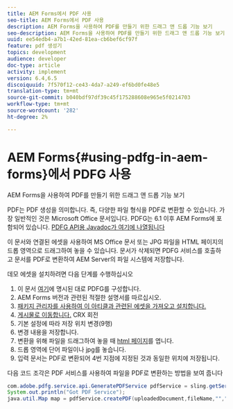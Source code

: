```yaml
---
title: AEM Forms에서 PDF 사용
seo-title: AEM Forms에서 PDF 사용
description: AEM Forms을 사용하여 PDF를 만들기 위한 드래그 앤 드롭 기능 보기
seo-description: AEM Forms을 사용하여 PDF를 만들기 위한 드래그 앤 드롭 기능 보기
uuid: ee54edb4-a7b1-42ed-81ea-cb6bef6cf97f
feature: pdf 생성기
topics: development
audience: developer
doc-type: article
activity: implement
version: 6.4,6.5
discoiquuid: 7f570f12-ce43-4da7-a249-ef6bd0fe48e5
translation-type: tm+mt
source-git-commit: b040bdf97df39c45f175288608e965e5f0214703
workflow-type: tm+mt
source-wordcount: '282'
ht-degree: 2%

---
```



# AEM Forms{#using-pdfg-in-aem-forms}에서 PDFG 사용

AEM Forms을 사용하여 PDF를 만들기 위한 드래그 앤 드롭 기능 보기

PDF는 PDF 생성을 의미합니다. 즉, 다양한 파일 형식을 PDF로 변환할 수 있습니다. 가장 일반적인 것은 Microsoft Office 문서입니다. PDFG는 6.1 이후 AEM Forms에 포함되어 있습니다.
[PDFG API용 Javadoc가 여기에 나열됩니다](https://helpx.adobe.com/experience-manager/6-3/forms/using/aem-document-services-programmatically.html#PDFGeneratorService)

이 문서와 연결된 에셋을 사용하여 MS Office 문서 또는 JPG 파일을 HTML 페이지의 드롭 영역으로 드래그하여 놓을 수 있습니다. 문서가 삭제되면 PDFG 서비스를 호출하고 문서를 PDF로 변환하여 AEM Server의 파일 시스템에 저장합니다.

데모 에셋을 설치하려면 다음 단계를 수행하십시오

1. 이 문서 [여기](https://helpx.adobe.com/kr/experience-manager/6-4/forms/using/install-configure-pdf-generator.html)에 명시된 대로 PDFG를 구성합니다.
1. AEM Forms 버전과 관련된 적절한 설명서를 따르십시오.
1. [패키지 관리자를 사용하여 이 아티클과 관련된 에셋을 가져오고 설치합니다.](assets/createpdfgdemov2.zip)
1. [게시물로 이동합니다.](http://localhost:4502/apps/AemFormsSamples/components/createPDF/POST.jsp) CRX 회전
1. 기본 설정에 따라 저장 위치 변경(9행)
1. 변경 내용을 저장합니다.
1. 변환을 위해 파일을 드래그하여 놓을 때 [ html 페이지](http://localhost:4502/content/DocumentServices/CreatePDFG.html)를 엽니다.
1. 드롭 영역에 단어 파일이나 jpg를 놓습니다.
1. 입력 문서는 PDF로 변환되어 4번 지점에 지정된 것과 동일한 위치에 저장됩니다.

다음 코드 조각은 PDF 서비스를 사용하여 파일을 PDF로 변환하는 방법을 보여 줍니다

```java
com.adobe.pdfg.service.api.GeneratePDFService pdfService = sling.getService(com.adobe.pdfg.service.api.GeneratePDFService.class);
System.out.println("Got PDF Service");
java.util.Map map = pdfService.createPDF(uploadedDocument,fileName,"","Standard","No Security", null, null);
```

